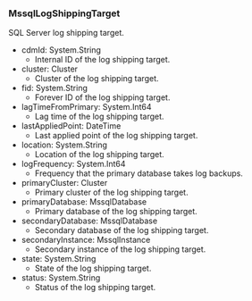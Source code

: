 ### MssqlLogShippingTarget
SQL Server log shipping target.

- cdmId: System.String
  - Internal ID of the log shipping target.
- cluster: Cluster
  - Cluster of the log shipping target.
- fid: System.String
  - Forever ID of the log shipping target.
- lagTimeFromPrimary: System.Int64
  - Lag time of the log shipping target.
- lastAppliedPoint: DateTime
  - Last applied point of the log shipping target.
- location: System.String
  - Location of the log shipping target.
- logFrequency: System.Int64
  - Frequency that the primary database takes log backups.
- primaryCluster: Cluster
  - Primary cluster of the log shipping target.
- primaryDatabase: MssqlDatabase
  - Primary database of the log shipping target.
- secondaryDatabase: MssqlDatabase
  - Secondary database of the log shipping target.
- secondaryInstance: MssqlInstance
  - Secondary instance of the log shipping target.
- state: System.String
  - State of the log shipping target.
- status: System.String
  - Status of the log shipping target.
